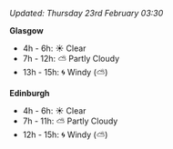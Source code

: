 *Updated: Thursday 23rd February 03:30*

**Glasgow**

* 4h - 6h: :sunny: Clear
* 7h - 12h: :partly_sunny: Partly Cloudy
* 13h - 15h: :cyclone: Windy (:partly_sunny:)

**Edinburgh**

* 4h - 6h: :sunny: Clear
* 7h - 11h: :partly_sunny: Partly Cloudy
* 12h - 15h: :cyclone: Windy (:partly_sunny:)
